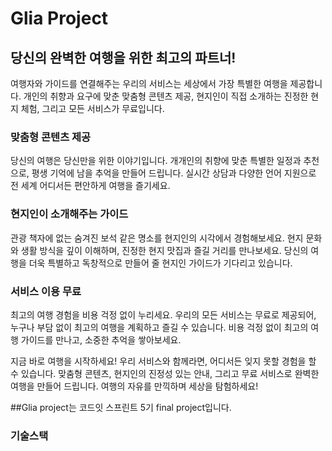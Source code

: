 # Glia Project

## 당신의 완벽한 여행을 위한 최고의 파트너!

여행자와 가이드를 연결해주는 우리의 서비스는 세상에서 가장 특별한 여행을 제공합니다. 개인의 취향과 요구에 맞춘 맞춤형 콘텐츠 제공, 현지인이 직접 소개하는 진정한 현지 체험, 그리고 모든 서비스가 무료입니다.

### 맞춤형 콘텐츠 제공
당신의 여행은 당신만을 위한 이야기입니다. 개개인의 취향에 맞춘 특별한 일정과 추천으로, 평생 기억에 남을 추억을 만들어 드립니다. 실시간 상담과 다양한 언어 지원으로 전 세계 어디서든 편안하게 여행을 즐기세요.

### 현지인이 소개해주는 가이드
관광 책자에 없는 숨겨진 보석 같은 명소를 현지인의 시각에서 경험해보세요. 현지 문화와 생활 방식을 깊이 이해하며, 진정한 현지 맛집과 즐길 거리를 만나보세요. 당신의 여행을 더욱 특별하고 독창적으로 만들어 줄 현지인 가이드가 기다리고 있습니다.

### 서비스 이용 무료
최고의 여행 경험을 비용 걱정 없이 누리세요. 우리의 모든 서비스는 무료로 제공되어, 누구나 부담 없이 최고의 여행을 계획하고 즐길 수 있습니다. 비용 걱정 없이 최고의 여행 가이드를 만나고, 소중한 추억을 쌓아보세요.

지금 바로 여행을 시작하세요! 우리 서비스와 함께라면, 어디서든 잊지 못할 경험을 할 수 있습니다. 맞춤형 콘텐츠, 현지인의 진정성 있는 안내, 그리고 무료 서비스로 완벽한 여행을 만들어 드립니다. 여행의 자유를 만끽하며 세상을 탐험하세요!

##Glia project는 코드잇 스프린트 5기 final project입니다.
### 기술스택
